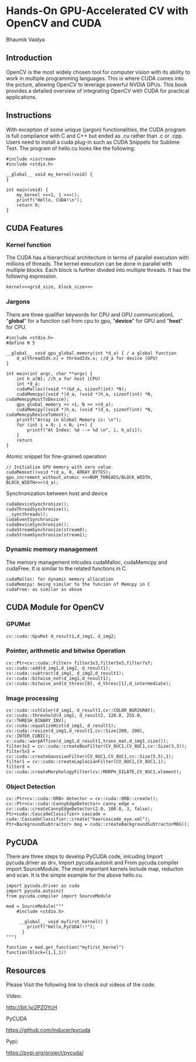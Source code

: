 # Hands-On GPU-Accelerated CV with OpenCV and CUDA
Bhaumik Vaidya

## Introduction 

OpenCV is the most widely chosen tool for computer vision with its ability to work in multiple 
programming languages. This is where CUDA comes into the picture, allowing OpenCV to leverage 
powerful NVDIA GPUs. This book provides a detailed overview of integrating OpenCV with CUDA 
for practical applications.

## Instructions

With exception of some unique (jargon) functionalities, the CUDA program is full compliance with 
C and C++ but ended as .cu rather than .c or .cpp. Users need to install a cuda plug-in such as 
CUDA Snippets for Sublime Text. The program of hello.cu looks like the following:

```
#include <iostream>
#include <stdio.h>

__global__ void my_kernel(void) {
}

int main(void) {
    my_kernel <<<1, 1 >>>();
    printf("Hello, CUDA!\n");
    return 0;
}
```

## CUDA Features

### Kernel function 

The CUDA has a hierarchical architecture in terms of parallel execution with millions of threads. 
The kernel execution can be done in parallel with multiple blocks. Each block is further divided 
into multiple threads. It has the following expression. 

```
kernel<<<grid_size, block_size>>>
```

### Jargons

There are three qualifier keywords for CPU and GPU communicationL  "__global__" for a function call 
from cpu to gpu, "__device__" for GPU and "__host__" for CPU. 

```
#include <stdio.h>
#define N 5

__global__ void gpu_global_memory(int *d_a) { / a global function 
    d_a[threadIdx.x] = threadIdx.x; //d_a for device (GPU)
}

int main(int argc, char **argv) {
    int h_a[N]; //h_a for host (CPU)
    int *d_a;
    cudaMalloc((void **)&d_a, sizeof(int) *N);
    cudaMemcpy((void *)d_a, (void *)h_a, sizeof(int) *N, cudaMemcpyHostToDevice);
    gpu_global_memory << <1, N >> >(d_a);
    cudaMemcpy((void *)h_a, (void *)d_a, sizeof(int) *N, cudaMemcpyDeviceToHost);
    printf("Array in Global Memory is: \n");
    for (int i = 0; i < N; i++) {
        printf("At Index: %d --> %d \n", i, h_a[i]);
    }
    return
}
```

Atomic snippet for fine-grained operation

```
// Initialize GPU memory with zero value.
cudaMemset((void *)d_a, 0, ARRAY_BYTES);
gpu_increment_without_atomic <<<NUM_THREADS/BLOCK_WIDTH, BLOCK_WIDTH>>>(d_a);
```

Synchronization between host and device 

```
cudaDeviceSynchronize();
cudaThreadSynchronize();
__syncthreads();
cudaEventSynchronize
cudaDeviceSynchronize();
cudaStreamSynchronize(stream0);
cudaStreamSynchronize(stream1);
```

### Dynamic memory management

The memory management inlcudes cudaMalloc, cudaMemcpy and cudaFree. It is similar to
the related functions in C. 

```
cudaMalloc: for dynamic memory allocation
cudaMemcpy: being similar to the funcion of Memcpy in C 
cudaFree: as similar as above
```

## CUDA Module for OpenCV 

### GPUMat

```
cv::cuda::GpuMat d_result1,d_img1, d_img2;
```

### Pointer, arithmetic and bitwise Operation 

```
cv::Ptr<cv::cuda::Filter> filter3x3,filter5x5,filter7x7;
cv::cuda::add(d_img1,d_img2, d_result1);
cv::cuda::subtract(d_img1, d_img2,d_result1);
cv::cuda::bitwise_not(d_img1,d_result1);
cv::cuda::bitwise_and(d_thresc[0], d_thresc[1],d_intermediate);
```

### Image processing 

```
cv::cuda::cvtColor(d_img1, d_result1,cv::COLOR_BGR2GRAY);
cv::cuda::threshold(d_img1, d_result2, 128.0, 255.0, cv::THRESH_BINARY_INV);
cv::cuda::equalizeHist(d_img1, d_result1);
cv::cuda::resize(d_img1,d_result1,cv::Size(200, 200), cv::INTER_CUBIC);
v::cuda::warpAffine(d_img1,d_result1,trans_mat,d_img1.size());
filter3x3 = cv::cuda::createBoxFilter(CV_8UC1,CV_8UC1,cv::Size(3,3));
filter5x5 = cv::cuda::createGaussianFilter(CV_8UC1,CV_8UC1,cv::Size(5,5),1);
filter1 = cv::cuda::createLaplacianFilter(CV_8UC1,CV_8UC1,1);
filterd = cv::cuda::createMorphologyFilter(cv::MORPH_DILATE,CV_8UC1,element);
```

### Object Detection 

```
cv::Ptr<cv::cuda::ORB> detector = cv::cuda::ORB::create();
cv::Ptr<cv::cuda::CannyEdgeDetector> canny_edge = cv::cuda::createCannyEdgeDetector(2.0, 100.0, 3, false);
Ptr<cuda::CascadeClassifier> cascade = cuda::CascadeClassifier::create("haarcascade_eye.xml");
Ptr<BackgroundSubtractor> mog = cuda::createBackgroundSubtractorMOG();
```

## PyCUDA

There are three steps to develop PyCUDA code, inlcuding Import pycuda.driver as drv, Import 
pycuda.autoinit and From pycuda.compiler import SourceModule. The most important kernels include
map, reducton and scan. It is the simple example for the above hello.cu. 

```
import pycuda.driver as cuda
import pycuda.autoinit
from pycuda.compiler import SourceModule

mod = SourceModule("""
    #include <stdio.h>

     __global__ void myfirst_kernel() {
        printf("Hello,PyCUDA!!!");
      }
""")

function = mod.get_function("myfirst_kernel")
function(block=(1,1,1))
```

## Resources 

Please Visit the following link to check out videos of the code.  

Video: 

http://bit.ly/2PZOYcH

PyCUDA

https://github.com/inducer/pycuda

Pypi: 

https://pypi.org/project/pycuda/

